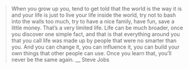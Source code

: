 > When you grow up you, tend to get told that the world is the way it is and your 
life is just to live your life inside the world, try not to bash into the walls 
too much, try to have a nice family, have fun, save a little money. That’s a very
limited life. Life can be much broader, once you discover one simple fact, and 
that is that everything around you that you call life was made up by people that 
were no smarter than you. And you can change it, you can influence it, you can 
build your own things that other people can use. Once you learn that, you’ll never 
be the same again.
__ Steve Jobs
